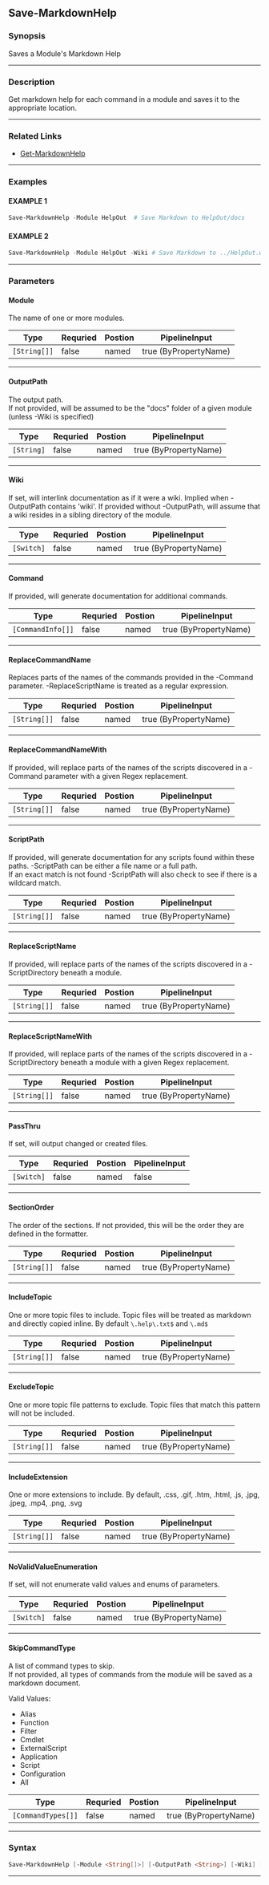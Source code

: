 
Save-MarkdownHelp
-----------------
### Synopsis
Saves a Module's Markdown Help

---
### Description

Get markdown help for each command in a module and saves it to the appropriate location.

---
### Related Links
* [Get-MarkdownHelp](Get-MarkdownHelp.md)
---
### Examples
#### EXAMPLE 1
```PowerShell
Save-MarkdownHelp -Module HelpOut  # Save Markdown to HelpOut/docs
```

#### EXAMPLE 2
```PowerShell
Save-MarkdownHelp -Module HelpOut -Wiki # Save Markdown to ../HelpOut.wiki
```

---
### Parameters
#### **Module**

The name of one or more modules.



|Type            |Requried|Postion|PipelineInput        |
|----------------|--------|-------|---------------------|
|```[String[]]```|false   |named  |true (ByPropertyName)|
---
#### **OutputPath**

The output path.  
If not provided, will be assumed to be the "docs" folder of a given module (unless -Wiki is specified)



|Type          |Requried|Postion|PipelineInput        |
|--------------|--------|-------|---------------------|
|```[String]```|false   |named  |true (ByPropertyName)|
---
#### **Wiki**

If set, will interlink documentation as if it were a wiki.  Implied when -OutputPath contains 'wiki'.
If provided without -OutputPath, will assume that a wiki resides in a sibling directory of the module.



|Type          |Requried|Postion|PipelineInput        |
|--------------|--------|-------|---------------------|
|```[Switch]```|false   |named  |true (ByPropertyName)|
---
#### **Command**

If provided, will generate documentation for additional commands.



|Type                 |Requried|Postion|PipelineInput        |
|---------------------|--------|-------|---------------------|
|```[CommandInfo[]]```|false   |named  |true (ByPropertyName)|
---
#### **ReplaceCommandName**

Replaces parts of the names of the commands provided in the -Command parameter.
-ReplaceScriptName is treated as a regular expression.



|Type            |Requried|Postion|PipelineInput        |
|----------------|--------|-------|---------------------|
|```[String[]]```|false   |named  |true (ByPropertyName)|
---
#### **ReplaceCommandNameWith**

If provided, will replace parts of the names of the scripts discovered in a -Command parameter with a given Regex replacement.



|Type            |Requried|Postion|PipelineInput        |
|----------------|--------|-------|---------------------|
|```[String[]]```|false   |named  |true (ByPropertyName)|
---
#### **ScriptPath**

If provided, will generate documentation for any scripts found within these paths.
-ScriptPath can be either a file name or a full path.  
If an exact match is not found -ScriptPath will also check to see if there is a wildcard match.



|Type            |Requried|Postion|PipelineInput        |
|----------------|--------|-------|---------------------|
|```[String[]]```|false   |named  |true (ByPropertyName)|
---
#### **ReplaceScriptName**

If provided, will replace parts of the names of the scripts discovered in a -ScriptDirectory beneath a module.



|Type            |Requried|Postion|PipelineInput        |
|----------------|--------|-------|---------------------|
|```[String[]]```|false   |named  |true (ByPropertyName)|
---
#### **ReplaceScriptNameWith**

If provided, will replace parts of the names of the scripts discovered in a -ScriptDirectory beneath a module with a given Regex replacement.



|Type            |Requried|Postion|PipelineInput        |
|----------------|--------|-------|---------------------|
|```[String[]]```|false   |named  |true (ByPropertyName)|
---
#### **PassThru**

If set, will output changed or created files.



|Type          |Requried|Postion|PipelineInput|
|--------------|--------|-------|-------------|
|```[Switch]```|false   |named  |false        |
---
#### **SectionOrder**

The order of the sections.  If not provided, this will be the order they are defined in the formatter.



|Type            |Requried|Postion|PipelineInput        |
|----------------|--------|-------|---------------------|
|```[String[]]```|false   |named  |true (ByPropertyName)|
---
#### **IncludeTopic**

One or more topic files to include.
Topic files will be treated as markdown and directly copied inline.
By default ```\.help\.txt$``` and ```\.md$```



|Type            |Requried|Postion|PipelineInput        |
|----------------|--------|-------|---------------------|
|```[String[]]```|false   |named  |true (ByPropertyName)|
---
#### **ExcludeTopic**

One or more topic file patterns to exclude.
Topic files that match this pattern will not be included.



|Type            |Requried|Postion|PipelineInput        |
|----------------|--------|-------|---------------------|
|```[String[]]```|false   |named  |true (ByPropertyName)|
---
#### **IncludeExtension**

One or more extensions to include.
By default, .css, .gif, .htm, .html, .js, .jpg, .jpeg, .mp4, .png, .svg



|Type            |Requried|Postion|PipelineInput        |
|----------------|--------|-------|---------------------|
|```[String[]]```|false   |named  |true (ByPropertyName)|
---
#### **NoValidValueEnumeration**

If set, will not enumerate valid values and enums of parameters.



|Type          |Requried|Postion|PipelineInput        |
|--------------|--------|-------|---------------------|
|```[Switch]```|false   |named  |true (ByPropertyName)|
---
#### **SkipCommandType**

A list of command types to skip.  
If not provided, all types of commands from the module will be saved as a markdown document.



Valid Values:

* Alias
* Function
* Filter
* Cmdlet
* ExternalScript
* Application
* Script
* Configuration
* All



|Type                  |Requried|Postion|PipelineInput        |
|----------------------|--------|-------|---------------------|
|```[CommandTypes[]]```|false   |named  |true (ByPropertyName)|
---
### Syntax
```PowerShell
Save-MarkdownHelp [-Module <String[]>] [-OutputPath <String>] [-Wiki] [-Command <CommandInfo[]>] [-ReplaceCommandName <String[]>] [-ReplaceCommandNameWith <String[]>] [-ScriptPath <String[]>] [-ReplaceScriptName <String[]>] [-ReplaceScriptNameWith <String[]>] [-PassThru] [-SectionOrder <String[]>] [-IncludeTopic <String[]>] [-ExcludeTopic <String[]>] [-IncludeExtension <String[]>] [-NoValidValueEnumeration] [-SkipCommandType {Alias | Function | Filter | Cmdlet | ExternalScript | Application | Script | Configuration | All}] [<CommonParameters>]
```
---



